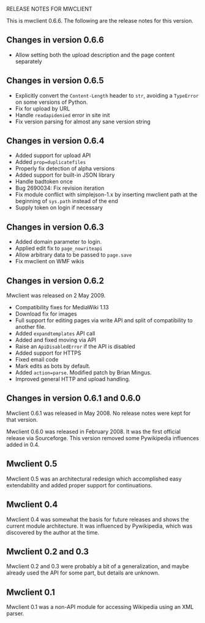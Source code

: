 RELEASE NOTES FOR MWCLIENT

This is mwclient 0.6.6. The following are the release notes for this version.

## Changes in version 0.6.6 ##
* Allow setting both the upload description and the page content separately

## Changes in version 0.6.5 ##
* Explicitly convert the `Content-Length` header to `str`,
  avoiding a `TypeError` on some versions of Python.
* Fix for upload by URL
* Handle `readapidenied` error in site init
* Fix version parsing for almost any sane version string

## Changes in version 0.6.4 ##
* Added support for upload API
* Added `prop=duplicatefiles`
* Properly fix detection of alpha versions
* Added support for built-in JSON library
* Handle badtoken once
* Bug 2690034: Fix revision iteration
* Fix module conflict with simplejson-1.x
  by inserting mwclient path at the beginning of `sys.path`
  instead of the end
* Supply token on login if necessary

## Changes in version 0.6.3 ##
* Added domain parameter to login.
* Applied edit fix to `page_nowriteapi`
* Allow arbitrary data to be passed to `page.save`
* Fix mwclient on WMF wikis

## Changes in version 0.6.2 ##
Mwclient was released on 2 May 2009.
* Compatibility fixes for MediaWiki 1.13
* Download fix for images
* Full support for editing pages via write API
  and split of compatibility to another file.
* Added `expandtemplates` API call
* Added and fixed moving via API
* Raise an `ApiDisabledError` if the API is disabled
* Added support for HTTPS
* Fixed email code
* Mark edits as bots by default.
* Added `action=parse`. Modified patch by Brian Mingus.
* Improved general HTTP and upload handling.

## Changes in version 0.6.1 and 0.6.0 ##
Mwclient 0.6.1 was released in May 2008.
No release notes were kept for that version.

Mwclient 0.6.0 was released in February 2008.
It was the first official release via Sourceforge.
This version removed some Pywikipedia influences added in 0.4.

## Mwclient 0.5 ##
Mwclient 0.5 was an architectural redesign
which accomplished easy extendability
and added proper support for continuations. 

## Mwclient 0.4 ##
Mwclient 0.4 was somewhat the basis for future releases
and shows the current module architecture.
It was influenced by Pywikipedia,
which was discovered by the author at the time.

## Mwclient 0.2 and 0.3 ##
Mwclient 0.2 and 0.3 were probably a bit of a generalization,
and maybe already used the API for some part,
but details are unknown.

## Mwclient 0.1 ##
Mwclient 0.1 was a non-API module for accessing Wikipedia using an XML parser.
